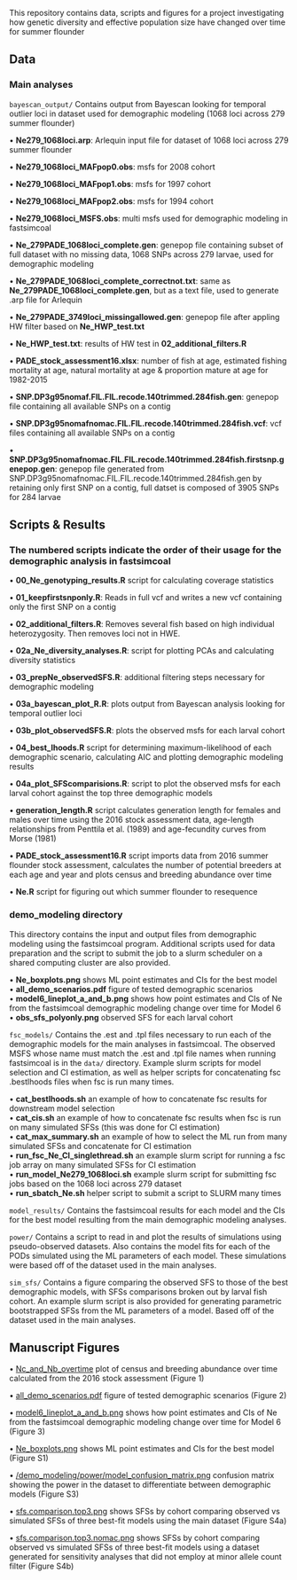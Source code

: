 This repository contains data, scripts and figures for a project investigating how genetic diversity and effective population size have changed over time for summer flounder

## Data

### Main analyses

``` bayescan_output/ ```
Contains output from Bayescan looking for temporal outlier loci in dataset used for demographic modeling (1068 loci across 279 summer flounder)

• **Ne279_1068loci.arp**: Arlequin input file for dataset of 1068 loci across 279 summer flounder

• **Ne279_1068loci_MAFpop0.obs**: msfs for 2008 cohort

• **Ne279_1068loci_MAFpop1.obs**: msfs for 1997 cohort

• **Ne279_1068loci_MAFpop2.obs**: msfs for 1994 cohort

• **Ne279_1068loci_MSFS.obs**: multi msfs used for demographic modeling in fastsimcoal

• **Ne_279PADE_1068loci_complete.gen**: genepop file containing subset of full dataset with no missing data, 1068 SNPs across 279 larvae, used for demographic modeling

• **Ne_279PADE_1068loci_complete_correctnot.txt**: same as **Ne_279PADE_1068loci_complete.gen**, but as a text file, used to generate .arp file for Arlequin

• **Ne_279PADE_3749loci_missingallowed.gen**: genepop file after appling HW filter based on **Ne_HWP_test.txt**

• **Ne_HWP_test.txt**: results of HW test in **02_additional_filters.R**

• **PADE_stock_assessment16.xlsx**: number of fish at age, estimated fishing mortality at age, natural mortality at age & proportion mature at age for 1982-2015

• **SNP.DP3g95nomaf.FIL.FIL.recode.140trimmed.284fish.gen**: genepop file containing all available SNPs on a contig

• **SNP.DP3g95nomafnomac.FIL.FIL.recode.140trimmed.284fish.vcf**: vcf files containing all available SNPs on a contig

• **SNP.DP3g95nomafnomac.FIL.FIL.recode.140trimmed.284fish.firstsnp.genepop.gen**: genepop file generated from SNP.DP3g95nomafnomac.FIL.FIL.recode.140trimmed.284fish.gen by retaining only first SNP on a contig, full datset is composed of 3905 SNPs for 284 larvae


## Scripts & Results
### The numbered scripts indicate the order of their usage for the demographic analysis in fastsimcoal

• **00_Ne_genotyping_results.R** script for calculating coverage statistics

• **01_keepfirstsnponly.R**: Reads in full vcf and writes a new vcf containing only the first SNP on a contig

• **02_additional_filters.R**: Removes several fish based on high individual heterozygosity. Then removes loci not in HWE.

• **02a_Ne_diversity_analyses.R**: script for plotting PCAs and calculating diversity statistics

• **03_prepNe_observedSFS.R**: additional filtering steps necessary for demographic modeling

• **03a_bayescan_plot_R.R**: plots output from Bayescan analysis looking for temporal outlier loci

• **03b_plot_observedSFS.R**: plots the observed msfs for each larval cohort

• **04_best_lhoods.R** script for determining maximum-likelihood of each demographic scenario, calculating AIC and plotting demographic modeling results

• **04a_plot_SFScomparisions.R**: script to plot the observed msfs for each larval cohort against the top three demographic models

• **generation_length.R** script calculates generation length for females and males over time using the 2016 stock assessment data, age-length relationships from Penttila et al. (1989) and age-fecundity curves from Morse (1981)

• **PADE_stock_assessment16.R** script imports data from 2016 summer flounder stock assessment, calculates the number of potential breeders at each age and year and plots census and breeding abundance over time

• **Ne.R** script for figuring out which summer flounder to resequence

### **demo_modeling** directory
This directory contains the input and output files from demographic modeling using the fastsimcoal program. Additional scripts used for data preparation and the script to submit the job to a slurm scheduler on a shared computing cluster are also provided.

   • **Ne_boxplots.png** shows ML point estimates and CIs for the best model  
   • **all_demo_scenarios.pdf** figure of tested demographic scenarios  
   • **model6_lineplot_a_and_b.png** shows how point estimates and CIs of Ne from the fastsimcoal demographic modeling change over time for Model 6  
   • **obs_sfs_polyonly.png** observed SFS for each larval cohort  

``` fsc_models/ ```
Contains the .est and .tpl files necessary to run each of the demographic models for the main analyses in fastsimcoal. The observed MSFS whose name must match the .est and .tpl file names when running fastsimcoal is in the ``` data/ ``` directory. Example slurm scripts for model selection and CI estimation, as well as helper scripts for concatenating fsc .bestlhoods files when fsc is run many times.

   • **cat_bestlhoods.sh** an example of how to concatenate fsc results for downstream model selection   
   • **cat_cis.sh** an example of how to concatenate fsc results when fsc is run on many simulated SFSs (this was done for CI estimation)  
   • **cat_max_summary.sh** an example of how to select the ML run from many simulated SFSs and concatenate for CI estimation   
   • **run_fsc_Ne_CI_singlethread.sh** an example slurm script for running a fsc job array on many simulated SFSs for CI estimation    
   • **run_model_Ne279_1068loci.sh** example slurm script for submitting fsc jobs based on the 1068 loci across 279 dataset   
   • **run_sbatch_Ne.sh** helper script to submit a script to SLURM many times

``` model_results/ ```
Contains the fastsimcoal results for each model and the CIs for the best model resulting from the main demographic modeling analyses.

``` power/ ```
Contains a script to read in and plot the results of simulations using pseudo-observed datasets. Also contains the model fits for each of the PODs simulated using the ML parameters of each model. These simulations were based off of the dataset used in the main analyses.

``` sim_sfs/ ```
Contains a figure comparing the observed SFS to those of the best demographic models, with SFSs comparisons broken out by larval fish cohort. An example slurm script is also provided for generating parametric bootstrapped SFSs from the ML parameters of a model. Based off of the dataset used in the main analyses.

## Manuscript Figures

• [Nc_and_Nb_overtime](https://github.com/pinskylab/NePADE/blob/master/Nc_and_Nb_overtime.png) plot of census and breeding abundance over time calculated from the 2016 stock assessment (Figure 1)

• [all_demo_scenarios.pdf](https://github.com/pinskylab/NePADE/blob/master/demo_modeling/all_demo_scenarios.pdf) figure of tested demographic scenarios (Figure 2)

• [model6_lineplot_a_and_b.png](https://github.com/pinskylab/NePADE/blob/master/demo_modeling/model6_lineplot_a_and_b.png) shows how point estimates and CIs of Ne from the fastsimcoal demographic modeling change over time for Model 6 (Figure 3)

• [Ne_boxplots.png](https://github.com/pinskylab/NePADE/blob/master/demo_modeling/Ne_boxplots.png) shows ML point estimates and CIs for the best model (Figure S1)

• [/demo_modeling/power/model_confusion_matrix.png](https://github.com/pinskylab/NePADE/blob/master/demo_modeling/power/model_confusion_matrix.png) confusion matrix showing the power in the dataset to differentiate between demographic models (Figure S3)  

• [sfs.comparison.top3.png](https://github.com/pinskylab/NePADE/blob/master/demo_modeling/sim_sfs/sfs.comparison.top3.png) shows SFSs by cohort comparing observed vs simulated SFSs of three best-fit models using the main dataset (Figure S4a)

• [sfs.comparison.top3.nomac.png](https://github.com/pinskylab/NePADE/blob/master/demo_modeling/sim_sfs/sfs.comparison.top3.nomac.png) shows SFSs by cohort comparing observed vs simulated SFSs of three best-fit models using a dataset generated for sensitivity analyses that did not employ at minor allele count filter (Figure S4b)
